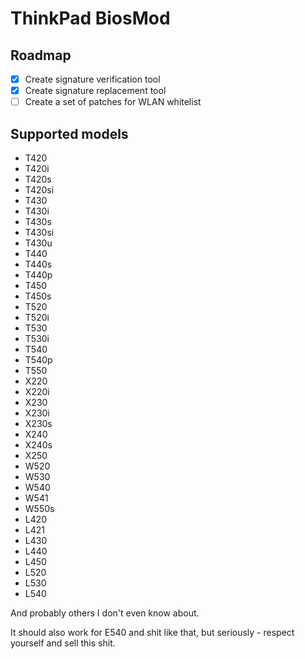 # ThinkPad BiosMod

## Roadmap
- [x] Create signature verification tool
- [x] Create signature replacement tool
- [ ] Create a set of patches for WLAN whitelist

## Supported models
- T420
- T420i
- T420s
- T420si
- T430
- T430i
- T430s
- T430si
- T430u
- T440
- T440s
- T440p
- T450
- T450s
- T520
- T520i
- T530
- T530i
- T540
- T540p
- T550
- X220
- X220i
- X230
- X230i
- X230s
- X240
- X240s
- X250
- W520
- W530
- W540
- W541
- W550s
- L420
- L421
- L430
- L440
- L450
- L520
- L530
- L540

And probably others I don't even know about.

It should also work for E540 and shit like that, but seriously - respect yourself and sell this shit.